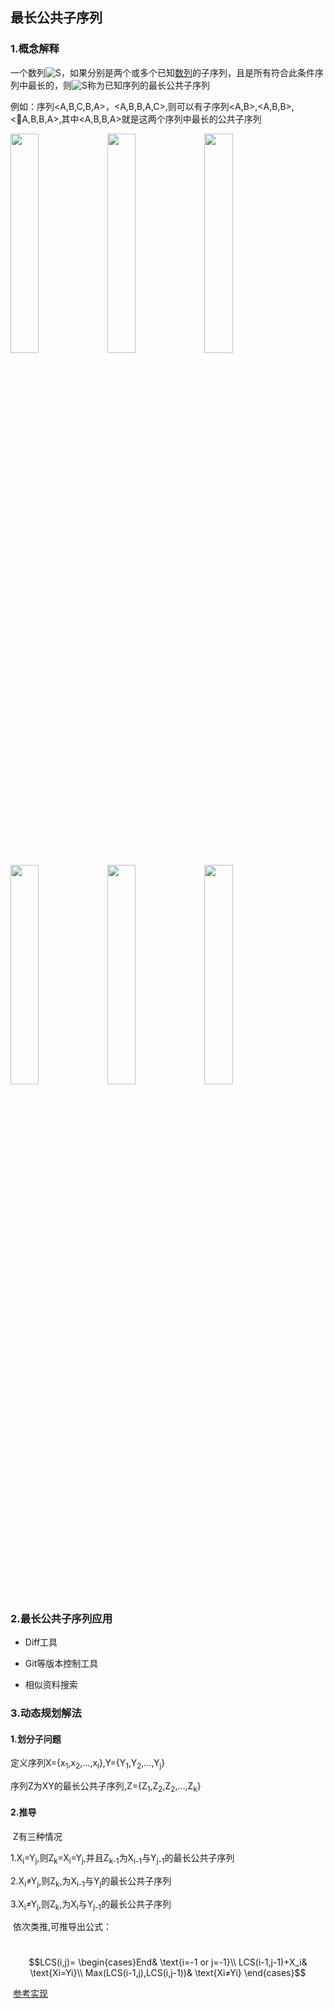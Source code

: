 

## 最长公共子序列



### 1.概念解释

一个数列![S](https://wikimedia.org/api/rest_v1/media/math/render/svg/4611d85173cd3b508e67077d4a1252c9c05abca2)，如果分别是两个或多个已知[数列](https://www.wikiwand.com/zh-hans/数列)的子序列，且是所有符合此条件序列中最长的，则![S](https://wikimedia.org/api/rest_v1/media/math/render/svg/4611d85173cd3b508e67077d4a1252c9c05abca2)称为已知序列的最长公共子序列

例如：序列<A,B,C,B,A>，<A,B,B,A,C>,则可以有子序列<A,B>,<A,B,B>,<A,B,B,A>,其中<A,B,B,A>就是这两个序列中最长的公共子序列



<img src="https://raw.githubusercontent.com/busymilk/algorithm/master/res/Dynamic_Programming/str1.jpg" width ="30%">

<img src="https://raw.githubusercontent.com/busymilk/algorithm/master/res/Dynamic_Programming/str2.jpg" width ="30%">

<img src="https://raw.githubusercontent.com/busymilk/algorithm/master/res/Dynamic_Programming/str3.jpg" width ="30%">



<img src="https://raw.githubusercontent.com/busymilk/algorithm/master/res/Dynamic_Programming/str4.jpg" width ="30%">

<img src="https://raw.githubusercontent.com/busymilk/algorithm/master/res/Dynamic_Programming/str5.jpg" width ="30%">

<img src="https://raw.githubusercontent.com/busymilk/algorithm/master/res/Dynamic_Programming/str6.jpg" width ="30%">

### 2.最长公共子序列应用

- Diff工具

- Git等版本控制工具

- 相似资料搜索

  

### 3.动态规划解法

#### 		1.划分子问题

​				定义序列X={x<sub>1</sub>,x<sub>2</sub>,…,x<sub>i</sub>},Y={Y<sub>1</sub>,Y<sub>2</sub>,…,Y<sub>j</sub>}

​				序列Z为XY的最长公共子序列,Z={Z<sub>1</sub>,Z<sub>2</sub>,Z<sub>2</sub>,…,Z<sub>k</sub>}			

#### 		2.推导

​				Z有三种情况

​				1.X<sub>i</sub>=Y<sub>j</sub>,则Z<sub>k</sub>=X<sub>i</sub>=Y<sub>j</sub>,并且Z<sub>k-1</sub>为X<sub>i-1</sub>与Y<sub>j-1</sub>的最长公共子序列

​				2.X<sub>i</sub>≠Y<sub>j</sub>,则Z<sub>k</sub>,为X<sub>i-1</sub>与Y<sub>j</sub>的最长公共子序列

​				3.X<sub>i</sub>≠Y<sub>j</sub>,则Z<sub>k</sub>,为X<sub>i</sub>与Y<sub>j-1</sub>的最长公共子序列

​				依次类推,可推导出公式：

​				$$LCS(i,j)=
\begin{cases}End& \text{i=-1 or j=-1}\\
LCS(i-1,j-1)+X_i& \text{Xi=Yi}\\
Max(LCS(i-1,j),LCS(i,j-1))& \text{Xi≠Yi}
\end{cases}$$



​			[参考实现](/code/LCS/Main.groovy)

